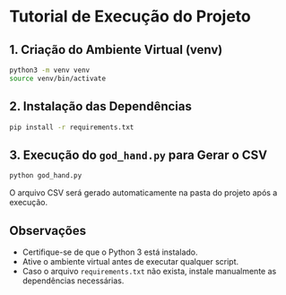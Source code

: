 # Tutorial de Execução do Projeto

## 1. Criação do Ambiente Virtual (venv)

```bash
python3 -m venv venv
source venv/bin/activate
```

## 2. Instalação das Dependências

```bash
pip install -r requirements.txt
```

## 3. Execução do `god_hand.py` para Gerar o CSV

```bash
python god_hand.py
```

O arquivo CSV será gerado automaticamente na pasta do projeto após a execução.

## Observações

- Certifique-se de que o Python 3 está instalado.
- Ative o ambiente virtual antes de executar qualquer script.
- Caso o arquivo `requirements.txt` não exista, instale manualmente as dependências necessárias.

